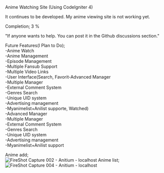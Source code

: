 Anime Watching Site (Using CodeIgniter 4)

It continues to be developed.
My anime viewing site is not working yet.

Completion; 3 %   

"If anyone wants to help. You can post it in the Github discussions section."

Future Features(I Plan to Do);<br>
-Anime Watch<br>
-Anime Management<br>
-Episode Management<br>
-Multiple Fansub Support<br>
-Multiple Video Links<br>
-User Interface(Search, Favorit-Advanced Manager<br>
-Multiple Manager<br>
-External Comment System<br>
-Genres Search<br>
-Unique UID system<br>
-Advertising management<br>
-Myanimelist+Anilist supporte, Watched)<br>
-Advanced Manager<br>
-Multiple Manager<br>
-External Comment System<br>
-Genres Search<br>
-Unique UID system<br>
-Advertising management<br>
-Myanimelist+Anilist support<br>

Anime add;<br>
![FireShot Capture 002 - Anitium - localhost](https://user-images.githubusercontent.com/101888025/164256617-d784b50f-dae1-4cc2-8496-70e4ba278e73.png)
Anime list;<br>
![FireShot Capture 004 - Anitium - localhost](https://user-images.githubusercontent.com/101888025/164256624-a3d3ee82-e968-4a01-914d-5e2a49f6a63b.png)
